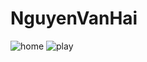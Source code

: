 # NguyenVanHai
![home](https://user-images.githubusercontent.com/55588845/66733924-67273b80-ee8b-11e9-9e9e-9fb7a80157ff.PNG)
![play](https://user-images.githubusercontent.com/55588845/66733929-68f0ff00-ee8b-11e9-9f61-7436e8574c53.PNG)
